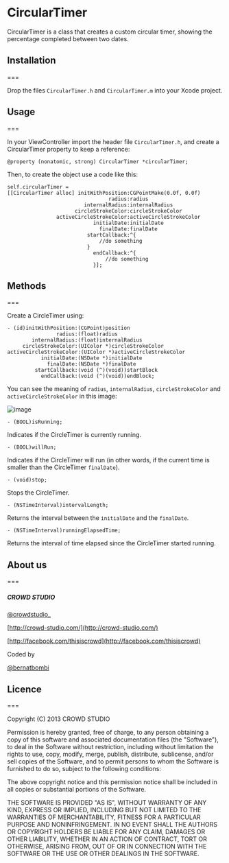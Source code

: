 # CircularTimer

CircularTimer is a class that creates a custom circular timer, showing the percentage completed between two dates.

## Installation
===

Drop the files `CircularTimer.h` and `CircularTimer.m` into your Xcode project.

## Usage
===

In your ViewController import the header file `CircularTimer.h`, and create a CircularTimer property to keep a reference:

`@property (nonatomic, strong) CircularTimer *circularTimer;`

Then, to create the object use a code like this:

```
self.circularTimer = 
[[CircularTimer alloc] initWithPosition:CGPointMake(0.0f, 0.0f)
                                 radius:radius
                         internalRadius:internalRadius
                      circleStrokeColor:circleStrokeColor
                activeCircleStrokeColor:activeCircleStrokeColor
                            initialDate:initialDate
                              finalDate:finalDate
                          startCallback:^{
                              //do something
                          }
                            endCallback:^{
                                //do something
                            }];
```                              

## Methods
===

Create a CircleTimer using:

```
- (id)initWithPosition:(CGPoint)position
                radius:(float)radius
        internalRadius:(float)internalRadius
     circleStrokeColor:(UIColor *)circleStrokeColor
activeCircleStrokeColor:(UIColor *)activeCircleStrokeColor
           initialDate:(NSDate *)initialDate
             finalDate:(NSDate *)finalDate
         startCallback:(void (^)(void))startBlock
           endCallback:(void (^)(void))endBlock;       
```

You can see the meaning of `radius`, `internalRadius`, `circleStrokeColor` and `activeCircleStrokeColor` in this image:

![image](https://github.com/crowd-studio/circulartimer/blob/master/assets/circleinfo.png)

```
- (BOOL)isRunning;
```
Indicates if the CircleTimer is currently running.

```
- (BOOL)willRun;
```
Indicates if the CircleTimer will run (in other words, if the current time is smaller than the CircleTimer `finalDate`).

```
- (void)stop;
```
Stops the CircleTimer.

```
- (NSTimeInterval)intervalLength;
```
Returns the interval between the `initialDate` and the `finalDate`.

```
- (NSTimeInterval)runningElapsedTime;
```
Returns the interval of time elapsed since the CircleTimer started running.

## About us
===

##### CROWD STUDIO

[@crowdstudio_](http://twitter.com/crowdstudio_)

[http://crowd-studio.com/](http://crowd-studio.com/)

[http://facebook.com/thisiscrowd](http://facebook.com/thisiscrowd)

Coded by

[@bernatbombi](http://twitter.com/bernatbombi)

## Licence
===
  
Copyright (C) 2013 CROWD STUDIO

Permission is hereby granted, free of charge, to any person obtaining a copy of this software and associated documentation files (the "Software"), to deal in the Software without restriction, including without limitation the rights to use, copy, modify, merge, publish, distribute, sublicense, and/or sell copies of the Software, and to permit persons to whom the Software is furnished to do so, subject to the following conditions:

The above copyright notice and this permission notice shall be included in all copies or substantial portions of the Software.

THE SOFTWARE IS PROVIDED "AS IS", WITHOUT WARRANTY OF ANY KIND, EXPRESS OR IMPLIED, INCLUDING BUT NOT LIMITED TO THE WARRANTIES OF MERCHANTABILITY, FITNESS FOR A PARTICULAR PURPOSE AND NONINFRINGEMENT. IN NO EVENT SHALL THE AUTHORS OR COPYRIGHT HOLDERS BE LIABLE FOR ANY CLAIM, DAMAGES OR OTHER LIABILITY, WHETHER IN AN ACTION OF CONTRACT, TORT OR OTHERWISE, ARISING FROM, OUT OF OR IN CONNECTION WITH THE SOFTWARE OR THE USE OR OTHER DEALINGS IN THE SOFTWARE.